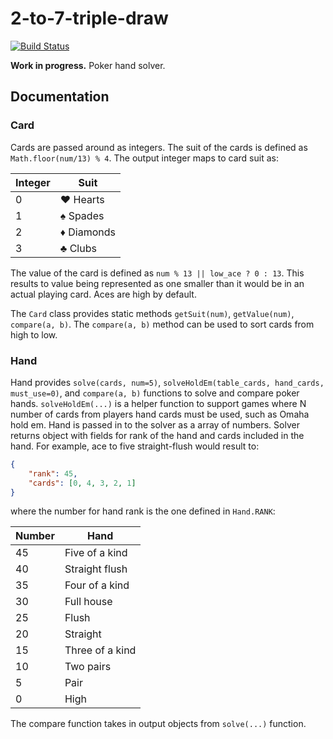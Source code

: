 # 2-to-7-triple-draw

[![Build Status](https://travis-ci.org/kangasta/2-to-7-triple-draw.svg?branch=master)](https://travis-ci.org/kangasta/2-to-7-triple-draw)

__Work in progress.__ Poker hand solver.

## Documentation

### Card

Cards are passed around as integers. The suit of the cards is defined as `Math.floor(num/13) % 4`. The output integer maps to card suit as:

Integer | Suit
------- | -------
   0    |  ♥ Hearts
   1    |  ♠ Spades
   2    |  ♦ Diamonds
   3    |  ♣ Clubs

The value of the card is defined as `num % 13 || low_ace ? 0 : 13`. This results to value being represented as one smaller than it would be in an actual playing card. Aces are high by default.

The `Card` class provides static methods `getSuit(num)`, `getValue(num)`, `compare(a, b)`. The `compare(a, b)` method can be used to sort cards from high to low.

### Hand

Hand provides `solve(cards, num=5)`, `solveHoldEm(table_cards, hand_cards, must_use=0)`, and `compare(a, b)` functions to solve and compare poker hands. `solveHoldEm(...)` is a helper function to support games where N number of cards from players hand cards must be used, such as Omaha hold em. Hand is passed in to the solver as a array of numbers. Solver returns object with fields for rank of the hand and cards included in the hand. For example, ace to five straight-flush would result to:

```json
{
	"rank": 45,
	"cards": [0, 4, 3, 2, 1]
}
```

where the number for hand rank is the one defined in `Hand.RANK`:

Number | Hand
------ | ------------
   45  |  Five of a kind
   40  |  Straight flush
   35  |  Four of a kind
   30  |  Full house
   25  |  Flush
   20  |  Straight
   15  |  Three of a kind
   10  |  Two pairs
   5   |  Pair
   0   |  High

The compare function takes in output objects from `solve(...)` function.
